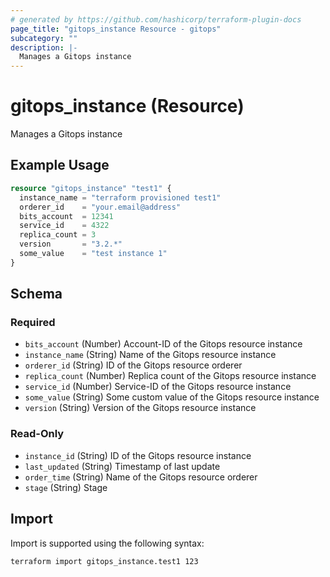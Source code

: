 ```yaml
---
# generated by https://github.com/hashicorp/terraform-plugin-docs
page_title: "gitops_instance Resource - gitops"
subcategory: ""
description: |-
  Manages a Gitops instance
---
```


# gitops_instance (Resource)

Manages a Gitops instance

## Example Usage

```terraform
resource "gitops_instance" "test1" {
  instance_name = "terraform provisioned test1"
  orderer_id    = "your.email@address"
  bits_account  = 12341
  service_id    = 4322
  replica_count = 3
  version       = "3.2.*"
  some_value    = "test instance 1"
}
```

<!-- schema generated by tfplugindocs -->
## Schema

### Required

- `bits_account` (Number) Account-ID of the Gitops resource instance
- `instance_name` (String) Name of the Gitops resource instance
- `orderer_id` (String) ID of the Gitops resource orderer
- `replica_count` (Number) Replica count of the Gitops resource instance
- `service_id` (Number) Service-ID of the Gitops resource instance
- `some_value` (String) Some custom value of the Gitops resource instance
- `version` (String) Version of the Gitops resource instance

### Read-Only

- `instance_id` (String) ID of the Gitops resource instance
- `last_updated` (String) Timestamp of last update
- `order_time` (String) Name of the Gitops resource orderer
- `stage` (String) Stage

## Import

Import is supported using the following syntax:

```shell
terraform import gitops_instance.test1 123
```
